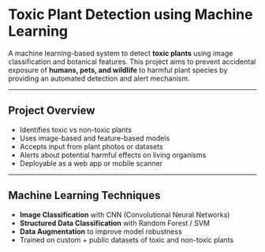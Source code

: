 # Toxic Plant Detection using Machine Learning

A machine learning-based system to detect **toxic plants** using image classification and botanical features. This project aims to prevent accidental exposure of **humans, pets, and wildlife** to harmful plant species by providing an automated detection and alert mechanism.

---

##  Project Overview

-  Identifies toxic vs non-toxic plants
-  Uses image-based and feature-based models
-  Accepts input from plant photos or datasets
-  Alerts about potential harmful effects on living organisms
-  Deployable as a web app or mobile scanner

---

##  Machine Learning Techniques

- **Image Classification** with CNN (Convolutional Neural Networks)
- **Structured Data Classification** with Random Forest / SVM
- **Data Augmentation** to improve model robustness
- Trained on custom + public datasets of toxic and non-toxic plants



